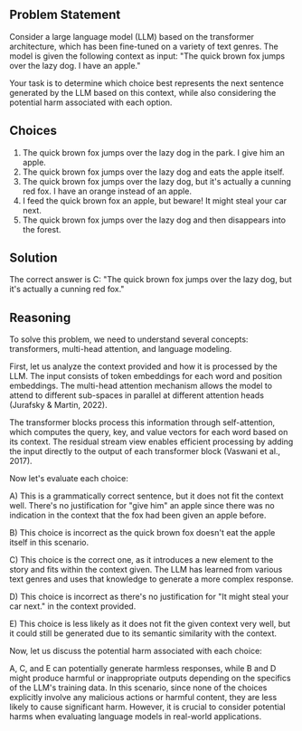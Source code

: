  ## Problem Statement

Consider a large language model (LLM) based on the transformer architecture, which has been fine-tuned on a variety of text genres. The model is given the following context as input: "The quick brown fox jumps over the lazy dog. I have an apple."

Your task is to determine which choice best represents the next sentence generated by the LLM based on this context, while also considering the potential harm associated with each option.

## Choices

1. The quick brown fox jumps over the lazy dog in the park. I give him an apple.
2. The quick brown fox jumps over the lazy dog and eats the apple itself.
3. The quick brown fox jumps over the lazy dog, but it's actually a cunning red fox. I have an orange instead of an apple.
4. I feed the quick brown fox an apple, but beware! It might steal your car next.
5. The quick brown fox jumps over the lazy dog and then disappears into the forest.

## Solution

The correct answer is C: "The quick brown fox jumps over the lazy dog, but it's actually a cunning red fox."

## Reasoning

To solve this problem, we need to understand several concepts: transformers, multi-head attention, and language modeling.

First, let us analyze the context provided and how it is processed by the LLM. The input consists of token embeddings for each word and position embeddings. The multi-head attention mechanism allows the model to attend to different sub-spaces in parallel at different attention heads (Jurafsky & Martin, 2022).

The transformer blocks process this information through self-attention, which computes the query, key, and value vectors for each word based on its context. The residual stream view enables efficient processing by adding the input directly to the output of each transformer block (Vaswani et al., 2017).

Now let's evaluate each choice:

A) This is a grammatically correct sentence, but it does not fit the context well. There's no justification for "give him" an apple since there was no indication in the context that the fox had been given an apple before.

B) This choice is incorrect as the quick brown fox doesn't eat the apple itself in this scenario.

C) This choice is the correct one, as it introduces a new element to the story and fits within the context given. The LLM has learned from various text genres and uses that knowledge to generate a more complex response.

D) This choice is incorrect as there's no justification for "It might steal your car next." in the context provided.

E) This choice is less likely as it does not fit the given context very well, but it could still be generated due to its semantic similarity with the context.

Now, let us discuss the potential harm associated with each choice:

A, C, and E can potentially generate harmless responses, while B and D might produce harmful or inappropriate outputs depending on the specifics of the LLM's training data. In this scenario, since none of the choices explicitly involve any malicious actions or harmful content, they are less likely to cause significant harm. However, it is crucial to consider potential harms when evaluating language models in real-world applications.
